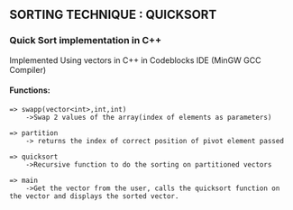 ## SORTING TECHNIQUE : QUICKSORT
### Quick Sort implementation in C++
Implemented Using vectors in C++ in Codeblocks IDE (MinGW GCC Compiler)

#### Functions:

```
=> swapp(vector<int>,int,int) 
    ->Swap 2 values of the array(index of elements as parameters)

=> partition
    -> returns the index of correct position of pivot element passed
    
=> quicksort
    ->Recursive function to do the sorting on partitioned vectors
  
=> main
    ->Get the vector from the user, calls the quicksort function on the vector and displays the sorted vector.
```
